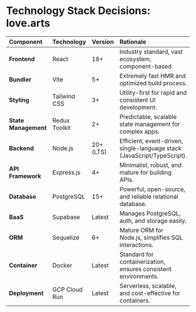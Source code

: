 # Technology Stack Decisions: love.arts

| Component | Technology | Version | Rationale | Official Documentation |
| :--- | :--- | :--- | :--- | :--- |
| **Frontend** | React | 18+ | Industry standard, vast ecosystem, component-based. | `https://react.dev/` |
| **Bundler** | Vite | 5+ | Extremely fast HMR and optimized build process. | `https://vitejs.dev/` |
| **Styling** | Tailwind CSS| 3+ | Utility-first for rapid and consistent UI development. | `https://tailwindcss.com/docs` |
| **State Management**| Redux Toolkit| 2+ | Predictable, scalable state management for complex apps. | `https://redux-toolkit.js.org/` |
| **Backend** | Node.js | 20+ (LTS)| Efficient, event-driven, single-language stack (JavaScript/TypeScript). | `https://nodejs.org/en/docs/` |
| **API Framework**| Express.js | 4+ | Minimalist, robust, and mature for building APIs. | `https://expressjs.com/` |
| **Database** | PostgreSQL | 15+ | Powerful, open-source, and reliable relational database. | `https://www.postgresql.org/docs/` |
| **BaaS** | Supabase | Latest | Manages PostgreSQL, auth, and storage easily. | `https://supabase.com/docs/` |
| **ORM** | Sequelize | 6+ | Mature ORM for Node.js, simplifies SQL interactions. | `https://sequelize.org/` |
| **Container** | Docker | Latest | Standard for containerization, ensures consistent environments. | `https://docs.docker.com/` |
| **Deployment**| GCP Cloud Run | Latest | Serverless, scalable, and cost-effective for containers. | `https://cloud.google.com/run/docs` |